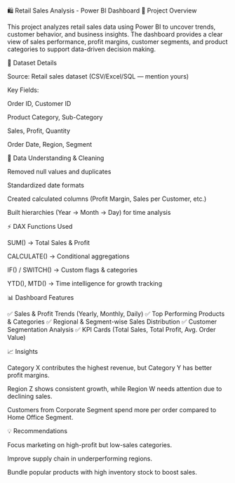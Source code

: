 🛍️ Retail Sales Analysis - Power BI Dashboard
📌 Project Overview

This project analyzes retail sales data using Power BI to uncover trends, customer behavior, and business insights.
The dashboard provides a clear view of sales performance, profit margins, customer segments, and product categories to support data-driven decision making.

📂 Dataset Details

Source: Retail sales dataset (CSV/Excel/SQL — mention yours)

Key Fields:

Order ID, Customer ID

Product Category, Sub-Category

Sales, Profit, Quantity

Order Date, Region, Segment

🔎 Data Understanding & Cleaning

Removed null values and duplicates

Standardized date formats

Created calculated columns (Profit Margin, Sales per Customer, etc.)

Built hierarchies (Year → Month → Day) for time analysis

⚡ DAX Functions Used

SUM() → Total Sales & Profit

CALCULATE() → Conditional aggregations

IF() / SWITCH() → Custom flags & categories

YTD(), MTD() → Time intelligence for growth tracking

📊 Dashboard Features

✅ Sales & Profit Trends (Yearly, Monthly, Daily)
✅ Top Performing Products & Categories
✅ Regional & Segment-wise Sales Distribution
✅ Customer Segmentation Analysis
✅ KPI Cards (Total Sales, Total Profit, Avg. Order Value)

📈 Insights

Category X contributes the highest revenue, but Category Y has better profit margins.

Region Z shows consistent growth, while Region W needs attention due to declining sales.

Customers from Corporate Segment spend more per order compared to Home Office Segment.

💡 Recommendations

Focus marketing on high-profit but low-sales categories.

Improve supply chain in underperforming regions.

Bundle popular products with high inventory stock to boost sales.
